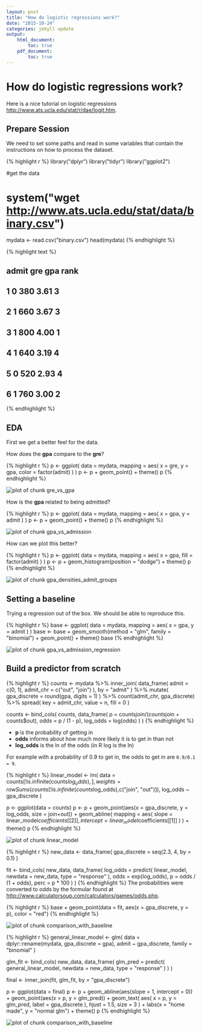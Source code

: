 ```yaml
---
layout: post
title: "How do logistic regressions work?"
date: "2015-10-24"
categories: jekyll update
output:
    html_document:
        toc: true
    pdf_document:
        toc: true
---
```




# How do logistic regressions work?

Here is a nice tutorial on logistic regressions http://www.ats.ucla.edu/stat/r/dae/logit.htm.



## Prepare Session

We need to set some paths and read in some variables that contain the instructions on how to process the dataset.


{% highlight r %}
library("dplyr")
library("tidyr")
library("ggplot2")

#get the data
# system("wget http://www.ats.ucla.edu/stat/data/binary.csv")
mydata <- read.csv("binary.csv")
head(mydata)
{% endhighlight %}



{% highlight text %}
##   admit gre  gpa rank
## 1     0 380 3.61    3
## 2     1 660 3.67    3
## 3     1 800 4.00    1
## 4     1 640 3.19    4
## 5     0 520 2.93    4
## 6     1 760 3.00    2
{% endhighlight %}

## EDA

First we get a better feel for the data.

How does the **gpa** compare to the **gre**?


{% highlight r %}
p <- ggplot(
    data = mydata,
    mapping = aes(
        x = gre,
        y = gpa,
        color = factor(admit)
    )
)
p <- p +
    geom_point() +
    theme()
p
{% endhighlight %}

![plot of chunk gre_vs_gpa](https://dl.dropboxusercontent.com/u/6337901/jekyll/2015-10-24-gre/gre_vs_gpa-1.png) 

How is the **gpa** related to being admitted?


{% highlight r %}
p <- ggplot(
    data = mydata,
    mapping = aes(
        x = gpa,
        y = admit
    )
)
p <- p +
    geom_point() +
    theme()
p
{% endhighlight %}

![plot of chunk gpa_vs_admission](https://dl.dropboxusercontent.com/u/6337901/jekyll/2015-10-24-gre/gpa_vs_admission-1.png) 

How can we plot this better?


{% highlight r %}
p <- ggplot(
    data = mydata,
    mapping = aes(
        x = gpa,
        fill = factor(admit)
    )
)
p <- p +
    geom_histogram(position = "dodge") +
    theme()
p
{% endhighlight %}

![plot of chunk gpa_densities_admit_groups](https://dl.dropboxusercontent.com/u/6337901/jekyll/2015-10-24-gre/gpa_densities_admit_groups-1.png) 

## Setting a baseline

Trying a regression out of the box. We should be able to reproduce this.


{% highlight r %}
base <- ggplot(
    data = mydata,
    mapping = aes(
        x = gpa,
        y = admit
    )
)
base <- base +
    geom_smooth(method = "glm", family = "binomial") +
    geom_point() +
    theme()
base
{% endhighlight %}

![plot of chunk gpa_vs_admission_regression](https://dl.dropboxusercontent.com/u/6337901/jekyll/2015-10-24-gre/gpa_vs_admission_regression-1.png) 

## Build a predictor from scratch



{% highlight r %}
counts <- mydata %>%
    inner_join(
        data_frame(
            admit = c(0, 1),
            admit_chr = c("out", "join")
        ),
        by = "admit"
    ) %>%
    mutate(
        gpa_discrete = round(gpa, digits = 1)
    ) %>%
    count(admit_chr, gpa_discrete) %>%
    spread(
        key = admit_chr,
        value = n,
        fill = 0
    )

counts <- bind_cols(
    counts,
    data_frame(
        p = counts$join / (counts$join + counts$out),
        odds = p / (1 - p),
        log_odds = log(odds)
    )
)
{% endhighlight %}

- **p** is the probability of getting in
- **odds** informs about how much more likely it is to get in than not
- **log_odds** is the ln of the odds (in R log is the ln)

For example with a probability of 0.9 to get in, the odds to get in are `0.9/0.1 = 9`.



{% highlight r %}
linear_model <- lm(
    data = counts[!is.infinite(counts$log_odds),],
    weights = rowSums(counts[!is.infinite(counts$log_odds),c("join", "out")]),
    log_odds ~ gpa_discrete
)

p <- ggplot(data = counts)
p <- p +
    geom_point(aes(x = gpa_discrete, y = log_odds, size = join+out)) +
    geom_abline(
        mapping = aes(
            slope = linear_model$coefficients[[2]],
            intercept = linear_model$coefficients[[1]]
        )
    ) +
    theme()
p
{% endhighlight %}

![plot of chunk linear_model](https://dl.dropboxusercontent.com/u/6337901/jekyll/2015-10-24-gre/linear_model-1.png) 


{% highlight r %}
new_data <- data_frame(
    gpa_discrete = seq(2.3, 4, by = 0.1)
)

fit <- bind_cols(
    new_data,
    data_frame(
        log_odds = predict(
            linear_model,
            newdata = new_data,
            type = "response"
        ),
        odds = exp(log_odds),
        p = odds / (1 + odds),
        perc = p * 100
    )
)
{% endhighlight %}
The probabilities were converted to odds by the formular found at http://www.calculatorsoup.com/calculators/games/odds.php.


{% highlight r %}
base + geom_point(data = fit, aes(x = gpa_discrete, y = p), color = "red")
{% endhighlight %}

![plot of chunk comparison_with_baseline](https://dl.dropboxusercontent.com/u/6337901/jekyll/2015-10-24-gre/comparison_with_baseline-1.png) 

{% highlight r %}
general_linear_model <- glm(
    data = dplyr::rename(mydata, gpa_discrete = gpa),
    admit ~ gpa_discrete,
    family = "binomial"
)


glm_fit <- bind_cols(
    new_data,
    data_frame(
        glm_pred = predict(
            general_linear_model,
            newdata = new_data,
            type = "response"
        )
    )
)

final <- inner_join(fit, glm_fit, by = "gpa_discrete")

p <- ggplot(data = final)
p <- p +
    geom_abline(aes(slope = 1, intercept = 0)) +
    geom_point(aes(x = p, y = glm_pred)) +
    geom_text(
        aes(
            x = p,
            y = glm_pred,
            label = gpa_discrete
        ),
        hjust = 1.5,
        size = 3
    ) +
    labs(x = "home made", y = "normal glm") +
    theme()
p
{% endhighlight %}

![plot of chunk comparison_with_baseline](https://dl.dropboxusercontent.com/u/6337901/jekyll/2015-10-24-gre/comparison_with_baseline-2.png) 


